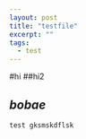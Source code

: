 ```yaml
---
layout: post
title: "testfile"
excerpt: ""
tags: 
  - test
---
```


#hi
##hi2

*bobae*
-------------
`test gksmskdflsk`

